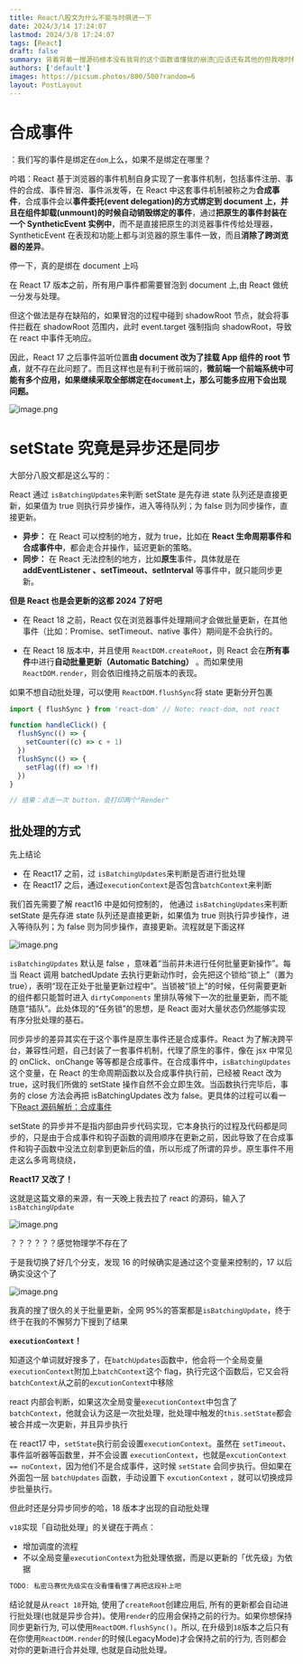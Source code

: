 ```yaml
---
title: React八股文为什么不能与时俱进一下
date: 2024/3/14 17:24:07
lastmod: 2024/3/8 17:24:07
tags: [React]
draft: false
summary: 背着背着一搜源码根本没有我背的这个函数谁懂我的崩溃🤬应该还有其他的但我啥时候发现啥时候再说吧
authors: ['default']
images: https://picsum.photos/800/500?random=6
layout: PostLayout
---
```


# 合成事件

：我们写的事件是绑定在`dom`上么，如果不是绑定在哪里？

吟唱：React 基于浏览器的事件机制自身实现了一套事件机制，包括事件注册、事件的合成、事件冒泡、事件派发等，在 React 中这套事件机制被称之为**合成事件**，合成事件会以**事件委托(event delegation)的方式绑定到 document 上，并且在组件卸载(unmount)的时候自动销毁绑定的事件**，通过**把原生的事件封装在一个 SyntheticEvent 实例中**，而不是直接把原生的浏览器事件传给处理器，SyntheticEvent 在表现和功能上都与浏览器的原生事件一致，而且**消除了跨浏览器的差异**。

停一下，真的是绑在 document 上吗

在 React 17 版本之前，所有用户事件都需要冒泡到 document 上,由 React 做统一分发与处理。

但这个做法是存在缺陷的，如果冒泡的过程中碰到 shadowRoot 节点，就会将事件拦截在 shadowRoot 范围内，此时 event.target 强制指向 shadowRoot，导致在 react 中事件无响应。

因此，React 17 之后事件监听位置**由 document 改为了挂载 App 组件的 root 节点**，就不存在此问题了。而且这样也是有利于微前端的，**微前端一个前端系统中可能有多个应用，如果继续采取全部绑定在`document`上，那么可能多应用下会出现问题。**

![image.png](https://p6-juejin.byteimg.com/tos-cn-i-k3u1fbpfcp/7eb82d03f1f249828e20df78284358f0~tplv-k3u1fbpfcp-jj-mark:0:0:0:0:q75.image#?w=1512&h=1169&s=681813&e=png&b=ffffff)

# setState 究竟是异步还是同步

大部分八股文都是这么写的：

React 通过 `isBatchingUpdates`来判断 setState 是先存进 state 队列还是直接更新，如果值为 true 则执行异步操作，进入等待队列；为 false 则为同步操作，直接更新。

- **异步：** 在 React 可以控制的地方，就为 true，比如在 **React 生命周期事件和合成事件中**，都会走合并操作，延迟更新的策略。
- **同步：** 在 React 无法控制的地方，比如**原生**事件，具体就是在 **addEventListener 、setTimeout、setInterval** 等事件中，就只能同步更新。

**但是 React 也是会更新的这都 2024 了好吧**

- 在 React 18 之前，React 仅在浏览器事件处理期间才会做批量更新，在其他事件（比如：Promise、setTimeout、native 事件）期间是不会执行的。

- 在 React 18 版本中，并且使用 `ReactDOM.createRoot`，则 React 会在**所有事件**中进行**自动批量更新（Automatic Batching）** 。而如果使用`ReactDOM.render`，则会依旧维持之前版本的表现。

如果不想自动批处理，可以使用 `ReactDOM.flushSync`将 state 更新分开包裹

```js
import { flushSync } from 'react-dom' // Note: react-dom, not react

function handleClick() {
  flushSync(() => {
    setCounter((c) => c + 1)
  })
  flushSync(() => {
    setFlag((f) => !f)
  })
}

// 结果：点击一次 button，会打印两个"Render"
```

## 批处理的方式

先上结论

- 在 React17 之前，过 `isBatchingUpdates`来判断是否进行批处理
- 在 React17 之后，通过`executionContext`是否包含`batchContext`来判断

我们首先需要了解 react16 中是如何控制的， 他通过 `isBatchingUpdates`来判断 setState 是先存进 state 队列还是直接更新，如果值为 true 则执行异步操作，进入等待队列；为 false 则为同步操作，直接更新。流程就是下面这样

![image.png](https://p3-juejin.byteimg.com/tos-cn-i-k3u1fbpfcp/d0635aaa221d465585a25c885a3ad56f~tplv-k3u1fbpfcp-jj-mark:0:0:0:0:q75.image#?w=790&h=624&s=46538&e=png&a=1&b=01cc66)

`isBatchingUpdates` 默认是 false ，意味着“当前并未进行任何批量更新操作”。每当 React 调用 batchedUpdate 去执行更新动作时，会先把这个锁给“锁上”（置为 true），表明“现在正处于批量更新过程中”。当锁被“锁上”的时候，任何需要更新的组件都只能暂时进入 `dirtyComponents` 里排队等候下一次的批量更新，而不能随意“插队”。此处体现的“任务锁”的思想，是 React 面对大量状态仍然能够实现有序分批处理的基石。

同步异步的差异其实在于这个事件是原生事件还是合成事件。React 为了解决跨平台，兼容性问题，自己封装了一套事件机制，代理了原生的事件，像在 jsx 中常见的 onClick、onChange 等等都是合成事件。在合成事件中，`isBatchingUpdates`  这个变量，在 React 的生命周期函数以及合成事件执行前，已经被 React 改为 true，这时我们所做的 setState 操作自然不会立即生效。当函数执行完毕后，事务的 close 方法会再把 isBatchingUpdates 改为 false。更具体的过程可以看一下[React 源码解析：合成事件](https://github.com/yangdui/blog/issues/20)

setState 的异步并不是指内部由异步代码实现，它本身执⾏的过程及代码都是同步的，只是由于合成事件和钩⼦函数的调⽤顺序在更新之前，因此导致了在合成事件和钩⼦函数中没法立刻拿到更新后的值，所以形成了所谓的异步。原生事件不用走这么多弯弯绕绕，

**React17 又改了！**

这就是这篇文章的来源，有一天晚上我去拉了 react 的源码，输入了`isBatchingUpdate`

![image.png](https://p3-juejin.byteimg.com/tos-cn-i-k3u1fbpfcp/ddd9db99867841ec974dc6ab8834342c~tplv-k3u1fbpfcp-jj-mark:0:0:0:0:q75.image#?w=1920&h=1030&s=448509&e=png&b=1e1e1e)

？？？？？？感觉物理学不存在了

于是我切换了好几个分支，发现 16 的时候确实是通过这个变量来控制的，17 以后确实没这个了

![image.png](https://p1-juejin.byteimg.com/tos-cn-i-k3u1fbpfcp/a271123f83534cf6904dfda3ceae7c01~tplv-k3u1fbpfcp-jj-mark:0:0:0:0:q75.image#?w=1920&h=1030&s=348990&e=png&b=1e1e1e)

我真的搜了很久的关于批量更新，全网 95%的答案都是`isBatchingUpdate`，终于终于在我的不懈努力下搜到了结果

**`executionContext`！**

知道这个单词就好搜多了，在`batchUpdates`函数中，他会将一个全局变量`executionContext`附加上`batchContext`这个 flag，执行完这个函数后，它又会将`batchContext`从之前的`excutionContext`中移除

react 内部会判断，如果这次全局变量`executionContext`中包含了`batchContext`，他就会认为这是一次批处理，批处理中触发的`this.setState`都会被合并成一次更新，并且异步执行

在 react17 中，`setState`执行前会设置`executionContext`。虽然在 `setTimeout`、事件监听器等函数里，并不会设置 `executionContext`，也就是`excutionContext == noContext`，因为他们不是合成事件，这时候 `setState` 会同步执行。但如果在外面包一层 `batchUpdates` 函数，手动设置下 `excutionContext` ，就可以切换成异步批量执行。

但此时还是分异步同步的哈，18 版本才出现的自动批处理

`v18`实现「自动批处理」的关键在于两点：

- 增加调度的流程
- 不以全局变量`executionContext`为批处理依据，而是以更新的「优先级」为依据

```js
TODO: 私密马赛优先级实在没看懂看懂了再把这段补上吧
```

结论就是从`react 18`开始, 使用了`createRoot`创建应用后, 所有的更新都会自动进行批处理(也就是异步合并)。使用`render`的应用会保持之前的行为。如果你想保持同步更新行为, 可以使用`ReactDOM.flushSync()`。所以, 在升级到`18`版本之后只有在你使用`ReactDOM.render`的时候(LegacyMode)才会保持之前的行为, 否则都会对你的更新进行合并处理, 也就是自动批处理。
